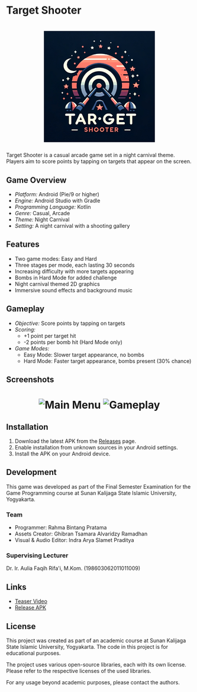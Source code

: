 # Target Shooter

<h1 align="center">
    <div align="center">
        <div style="text-align:center">
            <img src="https://github.com/rahmabintangpratama/Target-Shooter/blob/main/app/src/main/res/mipmap-hdpi/ic_target_shooter.jpeg" alt="Game Icon" width="300"/>
        </div>
    </div>
</h1>

Target Shooter is a casual arcade game set in a night carnival theme. Players aim to score points by tapping on targets that appear on the screen.

## Game Overview

- *Platform:* Android (Pie/9 or higher)
- *Engine:* Android Studio with Gradle
- *Programming Language:* Kotlin
- *Genre:* Casual, Arcade
- *Theme:* Night Carnival
- *Setting:* A night carnival with a shooting gallery

## Features

- Two game modes: Easy and Hard
- Three stages per mode, each lasting 30 seconds
- Increasing difficulty with more targets appearing
- Bombs in Hard Mode for added challenge
- Night carnival themed 2D graphics
- Immersive sound effects and background music

## Gameplay

- *Objective:* Score points by tapping on targets
- *Scoring:* 
  - +1 point per target hit
  - -2 points per bomb hit (Hard Mode only)
- *Game Modes:*
  - Easy Mode: Slower target appearance, no bombs
  - Hard Mode: Faster target appearance, bombs present (30% chance)

## Screenshots

<h1 align="center">
    <div align="center">
        <div style="text-align:center">
            <img src="https://github.com/rahmabintangpratama/Target-Shooter/assets/142522301/b5652b95-4550-428d-8fcb-85d64abb4c2b" alt="Main Menu" width="300"/>
            <img src="https://github.com/rahmabintangpratama/Target-Shooter/assets/142522301/cdf3d0f5-ace4-47b8-b189-fdd392adc977" alt="Gameplay" width="300"/>
        </div>
    </div>
</h1>

## Installation

1. Download the latest APK from the [Releases](https://github.com/rahmabintangpratama/Target-Shooter/releases) page.
2. Enable installation from unknown sources in your Android settings.
3. Install the APK on your Android device.

## Development

This game was developed as part of the Final Semester Examination for the Game Programming course at Sunan Kalijaga State Islamic University, Yogyakarta.

### Team

- Programmer: Rahma Bintang Pratama
- Assets Creator: Ghibran Tsamara Alvaridzy Ramadhan
- Visual & Audio Editor: Indra Arya Slamet Praditya

### Supervising Lecturer

Dr. Ir. Aulia Faqih Rifa'i, M.Kom. (198603062011011009)

## Links

- [Teaser Video](https://youtube.com/shorts/gj3xfW0ApyA)
- [Release APK](https://github.com/rahmabintangpratama/Target-Shooter/releases)

## License

This project was created as part of an academic course at Sunan Kalijaga State Islamic University, Yogyakarta. The code in this project is for educational purposes.

The project uses various open-source libraries, each with its own license. Please refer to the respective licenses of the used libraries.

For any usage beyond academic purposes, please contact the authors.

